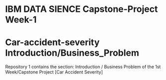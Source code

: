 # IBM DATA SIENCE Capstone-Project  Week-1 
# Car-accident-severity Introduction/Business_Problem
Repository 1 contains the section: Introduction / Business Problem  of the 1st Week/Capstone Project [Car Accident Severity]
